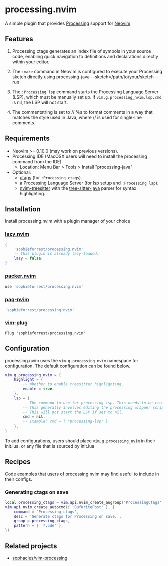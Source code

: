 # processing.nvim

A simple plugin that provides [Processing](https://processing.org/) support for [Neovim](https://neovim.io/).

## Features

1. Processing ctags generates an index file of symbols in your source code, enabling quick navigation to definitions and declarations directly within your editor.

2. The `:make` command in Neovim is configured to execute your Processing sketch directly using processing-java --sketch=/path/to/your/sketch --run

3. The `:Processing lsp` command starts the Processing Language Server (LSP), which must be manually set up. if `vim.g.processing_nvim.lsp.cmd` is nil, the LSP will not start.

4. The commentstring is set to // %s to format comments in a way that matches the style used in Java, where // is used for single-line comments.

## Requirements

- Neovim >= 0.10.0 (may work on previous versions).
- Processing IDE (MacOSX users will need to install the processing command from the IDE)
  - Location: Menu Bar > Tools > Install "processing-java"
- Optional:
  - [ctags](https://github.com/universal-ctags/ctags) (for `:Processing ctags`).
  - a Processing Language Server (for lsp setup and `:Processing lsp`).
  - [nvim-treesitter](https://github.com/nvim-treesitter/nvim-treesitter) with
    the [tree-sitter-java](https://github.com/tree-sitter/tree-sitter-java)
    parser for syntax highlighting.

## Installation

Install processing.nvim with a plugin manager of your choice

### [lazy.nvim](https://github.com/folke/lazy.nvim)

```lua
{
    'sophieforrest/processing.nvim'
    -- This plugin is already lazy-loaded.
    lazy = false,
}
```

### [packer.nvim](https://github.com/wbthomason/packer.nvim)

```lua
use 'sophieforrest/processing.nvim'
```

### [paq-nvim](https://github.com/savq/paq-nvim)

```lua
'sophieforrest/processing.nvim'
```

### [vim-plug](https://github.com/savq/paq-nvim)

```vim
Plug 'sophieforrest/processing.nvim'
```
## Configuration

processing.nvim uses the `vim.g.processing_nvim` namespace for configuration. The default configuration can be found below.

```lua
vim.g.processing_nvim = {
    highlight = {
        -- Whether to enable treesitter highlighting.
        enable = true,
    },
    lsp = {
        -- The command to use for processing-lsp. This needs to be created manually as processing doesn't bundle their LSP as a separate package.
        -- This generally involves editing the processing wrapper script.
        -- This will not start the LSP if set to nil.
        cmd = nil,
        -- Example: cmd = { "processing-lsp" }
    },
}
```

To add configurations, users should place `vim.g.processing_nvim` in their init.lua, or any file that is sourced by init.lua

## Recipes

Code examples that users of processing.nvim may find useful to include in their configs.

### Generating ctags on save

```lua
local processing_ctags = vim.api.nvim_create_augroup('ProcessingCtags', {})
vim.api.nvim_create_autocmd({ 'BufWritePost' }, {
    command = 'Processing ctags',
    desc = 'Generate ctags for Processing on save.',
    group = processing_ctags,
    pattern = { '*.pde' },
})
```

## Related projects

- [sophacles/vim-processing](https://github.com/sophacles/vim-processing)
